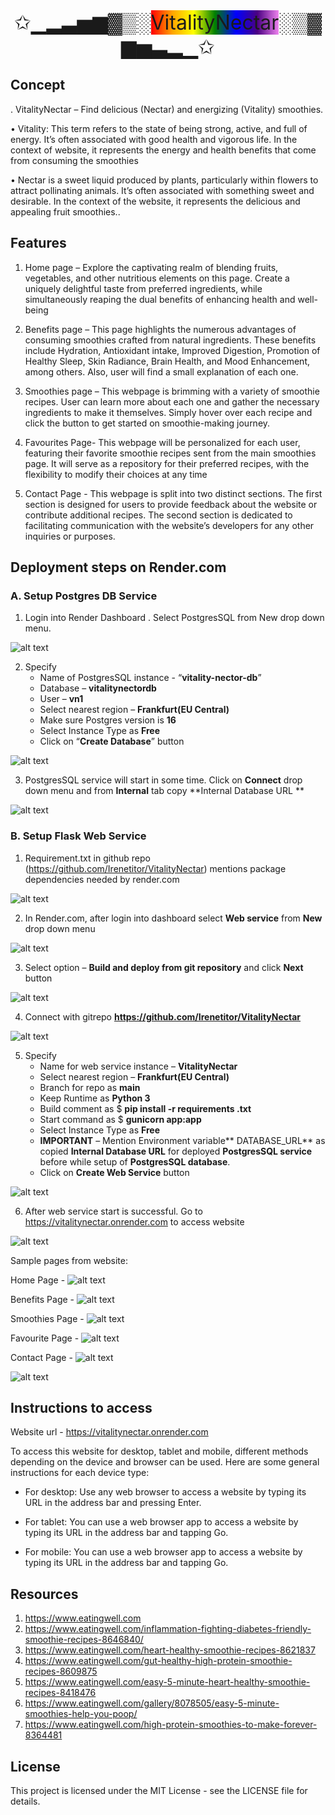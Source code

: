 <head>
  <link rel="stylesheet" href="https://cdnjs.cloudflare.com/ajax/libs/font-awesome/4.7.0/css/font-awesome.min.css">
</head>

<body>
<div align="center">
    <span style="font-size:32px">
        <a href="https://vitalitynectar.onrender.com" style="text-decoration: none;">
        ✩▁▂▃▅▆▓▒░<span style="background: linear-gradient(to left, violet, indigo, blue, green, yellow, orange, red)">VitalityNectar</span>░▒▓▆▅▃▂▁✩</a>
    </span>
</div>

## Concept
. VitalityNectar – Find delicious (Nectar) and energizing (Vitality) smoothies.

• Vitality: This term refers to the state of being strong, active, and full of energy. It’s often associated with good health and vigorous life. In the context of website, it represents the energy and health benefits that come from consuming the smoothies

• Nectar is a sweet liquid produced by plants, particularly within flowers to attract pollinating animals. It’s often associated with something sweet and desirable. In the context of the website, it represents the delicious and appealing fruit smoothies..

## Features
1.	Home page – Explore the captivating realm of blending fruits, vegetables, and other nutritious elements on this page. Create a uniquely delightful taste from preferred ingredients, while simultaneously reaping the dual benefits of enhancing health and well-being

2.	Benefits page – This page highlights the numerous advantages of consuming smoothies crafted from natural ingredients. These benefits include Hydration, Antioxidant intake, Improved Digestion, Promotion of Healthy Sleep, Skin Radiance, Brain Health, and Mood Enhancement, among others. Also, user will find a small explanation of each one.

3.	Smoothies  page – This webpage is brimming with a variety of smoothie recipes. User can learn more about each one and gather the necessary ingredients to make it themselves. Simply hover over each recipe and click the button to get started on smoothie-making journey.

4.	Favourites Page- This webpage will be personalized for each user, featuring their favorite smoothie recipes sent from the main smoothies page. It will serve as a repository for their preferred recipes, with the flexibility to modify their choices at any time

5.	Contact Page - This webpage is split into two distinct sections. The first section is designed for users to provide feedback about the website or contribute additional recipes. The second section is dedicated to facilitating communication with the website’s developers for any other inquiries or purposes.

## Deployment steps on Render.com

### A. Setup Postgres DB Service
1.	Login into Render Dashboard . Select PostgresSQL from New drop down menu.

  ![alt text](resources/deployment_steps/image.png)

2.	Specify
    - Name of PostgresSQL instance  - “**vitality-nector-db**”
    - Database – **vitalitynectordb**
    - User – **vn1**
    - Select nearest region – **Frankfurt(EU Central)**
    - Make sure Postgres version is **16**
    - Select Instance Type as **Free**
    - Click on “**Create Database**” button

![alt text](resources/deployment_steps/image-1.png)

3.	PostgresSQL service will start in some time. Click on **Connect** drop down menu and from **Internal** tab copy **Internal Database URL **

![alt text](resources/deployment_steps/image-2.png)



### B. Setup Flask Web Service
1.	Requirement.txt in github repo (https://github.com/Irenetitor/VitalityNectar) mentions package dependencies needed by render.com

![alt text](resources/deployment_steps/image-3.png)


2.	In Render.com, after login into dashboard select **Web service** from **New** drop down menu

![alt text](resources/deployment_steps/image-4.png)


3.	Select option – **Build and deploy from git repository** and click **Next** button

![alt text](resources/deployment_steps/image-5.png)

4.	Connect with gitrepo  **https://github.com/Irenetitor/VitalityNectar**

![alt text](resources/deployment_steps/image-6.png)

5.	Specify
    - Name for web service instance – **VitalityNectar**
    - Select nearest region – **Frankfurt(EU Central)**
    - Branch for repo as **main**
    - Keep Runtime as **Python 3**
    - Build comment as $ **pip install -r requirements .txt**
    - Start command as $ **gunicorn app:app**
    - Select Instance Type as **Free**
    - **IMPORTANT** – Mention Environment variable** DATABASE_URL** as copied **Internal Database URL** for deployed **PostgresSQL service** before while setup of **PostgresSQL database**.
    - Click on **Create Web Service** button  

![alt text](resources/deployment_steps/image-7.png)

6.	After web service start is successful. Go to https://vitalitynectar.onrender.com to access website

![alt text](resources/deployment_steps/image-8.png)


Sample pages from website:

Home Page - 
![alt text](resources/deployment_steps/image-9.png)

Benefits Page - 
![alt text](resources/deployment_steps/image-10.png)

Smoothies Page - 
![alt text](resources/deployment_steps/image-11.png)

Favourite Page - 
![alt text](resources/deployment_steps/image-12.png)

Contact Page - 
![alt text](resources/deployment_steps/image-13.png)

![alt text](resources/deployment_steps/demo_gif.gif)



## Instructions to access

Website url - https://vitalitynectar.onrender.com  <i class="fa fa-hand-o-left"></i>

To access this website for desktop, tablet and mobile, different methods depending on the device and browser can be used. Here are some general instructions for each device type:

- For desktop: Use any web browser to access a website by typing its URL in the address bar and pressing Enter.

- For tablet: You can use a web browser app to access a website by typing its URL in the address bar and tapping Go.

- For mobile: You can use a web browser app to access a website by typing its URL in the address bar and tapping Go. 


## Resources

1.	https://www.eatingwell.com
2.	https://www.eatingwell.com/inflammation-fighting-diabetes-friendly-smoothie-recipes-8646840/ 
3.	https://www.eatingwell.com/heart-healthy-smoothie-recipes-8621837
4.	https://www.eatingwell.com/gut-healthy-high-protein-smoothie-recipes-8609875
5.	https://www.eatingwell.com/easy-5-minute-heart-healthy-smoothie-recipes-8418476
6.	https://www.eatingwell.com/gallery/8078505/easy-5-minute-smoothies-help-you-poop/
7.	https://www.eatingwell.com/high-protein-smoothies-to-make-forever-8364481


## License
This project is licensed under the MIT License - see the LICENSE file for details.

<body>